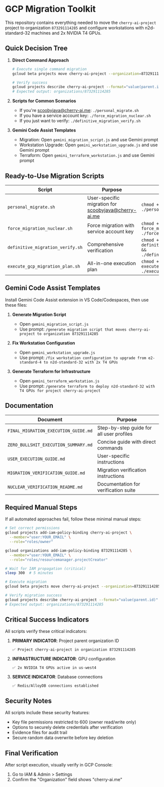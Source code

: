 # GCP Migration Toolkit

This repository contains everything needed to move the `cherry-ai-project` project to organization `873291114285` and configure workstations with n2d-standard-32 machines and 2x NVIDIA T4 GPUs.

## Quick Decision Tree

1. **Direct Command Approach**
   ```bash
   # Execute single command migration
   gcloud beta projects move cherry-ai-project --organization=873291114285
   
   # Verify success
   gcloud projects describe cherry-ai-project --format="value(parent.id)"
   # Expected output: organizations/873291114285
   ```

2. **Scripts for Common Scenarios**
   - If you're scoobyjava@cherry-ai.me: `./personal_migrate.sh`
   - If you have a service account key: `./force_migration_nuclear.sh`
   - If you just want to verify: `./definitive_migration_verify.sh`

3. **Gemini Code Assist Templates**
   - Migration: Open `gemini_migration_script.js` and use Gemini prompt
   - Workstation Upgrade: Open `gemini_workstation_upgrade.js` and use Gemini prompt
   - Terraform: Open `gemini_terraform_workstation.js` and use Gemini prompt

## Ready-to-Use Migration Scripts

| Script | Purpose | Usage |
|--------|---------|-------|
| `personal_migrate.sh` | User-specific migration for scoobyjava@cherry-ai.me | `chmod +x personal_migrate.sh && ./personal_migrate.sh` |
| `force_migration_nuclear.sh` | Force migration with service account key | `chmod +x force_migration_nuclear.sh && ./force_migration_nuclear.sh` |
| `definitive_migration_verify.sh` | Comprehensive verification | `chmod +x definitive_migration_verify.sh && ./definitive_migration_verify.sh` |
| `execute_gcp_migration_plan.sh` | All-in-one execution plan | `chmod +x execute_gcp_migration_plan.sh && ./execute_gcp_migration_plan.sh` |

## Gemini Code Assist Templates

Install Gemini Code Assist extension in VS Code/Codespaces, then use these files:

1. **Generate Migration Script**
   - Open `gemini_migration_script.js`
   - Use prompt: `/generate migration script that moves cherry-ai-project to organization 873291114285`

2. **Fix Workstation Configuration**
   - Open `gemini_workstation_upgrade.js`
   - Use prompt: `/fix workstation configuration to upgrade from e2-standard-4 to n2d-standard-32 with 2x T4 GPUs`

3. **Generate Terraform for Infrastructure**
   - Open `gemini_terraform_workstation.js`
   - Use prompt: `/generate terraform to deploy n2d-standard-32 with T4 GPUs for project cherry-ai-project`

## Documentation

| Document | Purpose |
|----------|---------|
| `FINAL_MIGRATION_EXECUTION_GUIDE.md` | Step-by-step guide for all user profiles |
| `ZERO_BULLSHIT_EXECUTION_SUMMARY.md` | Concise guide with direct commands |
| `USER_EXECUTION_GUIDE.md` | User-specific instructions |
| `MIGRATION_VERIFICATION_GUIDE.md` | Migration verification instructions |
| `NUCLEAR_VERIFICATION_README.md` | Documentation for verification suite |

## Required Manual Steps

If all automated approaches fail, follow these minimal manual steps:

```bash
# Set correct permissions
gcloud projects add-iam-policy-binding cherry-ai-project \
  --member="user:YOUR_EMAIL" \
  --role="roles/owner"

gcloud organizations add-iam-policy-binding 873291114285 \
  --member="user:YOUR_EMAIL" \
  --role="roles/resourcemanager.projectCreator"

# Wait for IAM propagation (critical)
sleep 300  # 5 minutes

# Execute migration
gcloud beta projects move cherry-ai-project --organization=873291114285

# Verify migration success
gcloud projects describe cherry-ai-project --format="value(parent.id)"
# Expected output: organizations/873291114285
```

## Critical Success Indicators

All scripts verify these critical indicators:

1. **PRIMARY INDICATOR**: Project parent organization ID
   ```
   ✅ Project cherry-ai-project in organization 873291114285
   ```

2. **INFRASTRUCTURE INDICATOR**: GPU configuration
   ```
   ✅ 2x NVIDIA T4 GPUs active in us-west4
   ```

3. **SERVICE INDICATOR**: Database connections
   ```
   ✅ Redis/AlloyDB connections established
   ```

## Security Notes

All scripts include these security features:
- Key file permissions restricted to 600 (owner read/write only)
- Options to securely delete credentials after verification
- Evidence files for audit trail
- Secure random data overwrite before key deletion

## Final Verification

After script execution, visually verify in GCP Console:
1. Go to IAM & Admin > Settings
2. Confirm the "Organization" field shows "cherry-ai.me"
